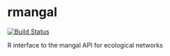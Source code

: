 # rmangal

[![Build Status](https://travis-ci.org/mangal-wg/rmangal.png?branch=master)](https://travis-ci.org/mangal-wg/rmangal)

R interface to the mangal API for ecological networks
